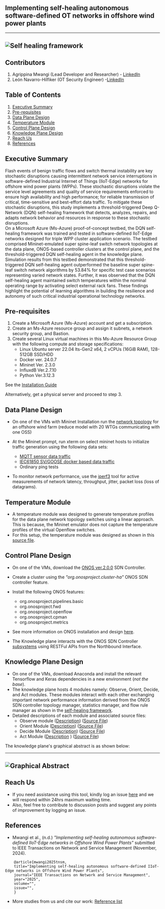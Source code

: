 ## Implementing self-healing autonomous software-defined OT networks in offshore wind power plants


---
![Self healing framework](https://github.com/PinaPhD/A-threshold-triggered-DQN-self-healing-framework/blob/main/Data/selfheal.png)
---

## Contributors

1. Agrippina Mwangi (Lead Developer and Researcher) - [LinkedIn](https://dk.linkedin.com/in/agrippina-mwangi-3b512517a)
2. León Navarro-Hilfiker (OT Security Engineer) -[LinkedIn](https://www.linkedin.com/in/le%C3%B3n-navarro-hilfiker-320979254)


## Table of Contents

1. [Executive Summary](#summary)
2. [Pre-requisites](#requirements)
3. [Data Plane Design](#data-plane-design)
4. [Temperature Module](#temperature-module)
4. [Control Plane Design](#control-plane-design)
5. [Knowledge Plane Design](#knowledge-plane-design)
6. [Reach Us](#reach-us)
7. [References](#references)



## Executive Summary

Flash events of benign traffic flows and switch thermal instability are key stochastic disruptions causing intermittent network service interruptions in software-defined Industrial Internet of Things (IIoT-Edge) networks for offshore wind power plants (WPPs). 
These stochastic disruptions violate the service level agreements and quality of service requirements enforced to ensure high availability and high performance; for reliable transmission of critical, time-sensitive and best-effort data traffic. 
To mitigate these stochastic disruptions, this study implements a threshold-triggered Deep Q-Network (DQN) self-healing framework that detects, analyzes, repairs, and adapts network behavior and resources in response to these stochastic disruptions.  
On a Microsoft Azure (Ms-Azure) proof-of-concept testbed, the DQN self-healing framework was trained and tested in software-defined IIoT-Edge networks designed for triple WPP cluster application scenario. 
The testbed comprised Mininet-emulated super spine-leaf switch network topologies at the data plane, ONOS-based controller clusters at the control plane, and the threshold-triggered DQN self-healing agent in the knowledge plane.
Simulation results from this testbed demonstrated that this threshold-triggered DQN self-healing agent outperformed the baseline super spine-leaf switch network algorithms by 53.84% for specific test case scenarios representing varied network states. 
Further, it was observed that the DQN self-healing agent maintained switch temperatures within the nominal operating range by activating select external rack fans. 
These findings highlight the potential of learning algorithms in building the resilience and autonomy of such critical industrial operational technology networks. 



## Pre-requisites

1. Create a Microsoft Azure (Ms-Azure) account and get a subscription.
2. Create an Ms-Azure resource group and assign it subnets, a network security group, and Bastion.
2. Create several Linux virtual machines in this Ms-Azure Resource Group with the following compute and storage specifications: 
    - Linux Ubuntu server 22.04 lts-Gen2 x64, 2 vCPUs (16GiB RAM), 128-512GB SSD/HDD
    - Docker ver. 24.0.7
    - Mininet Ver. 2.3.0
    - InfluxdB Ver.2.7.10
    - Python Ver.3.12.3

See the [Installation Guide](https://github.com/PinaPhD/A-threshold-triggered-DQN-self-healing-framework/blob/main/ControlPlane/ONOS.md)

Alternatively, get a physical server and proceed to step 3.


## Data Plane Design

- On one of the VMs with Mininet Installation run the [network topology](https://github.com/PinaPhD/A-threshold-triggered-DQN-self-healing-framework/blob/main/DataPlane/topology.py) for an offshore wind farm (reduce model with 20 WTGs communicating with one OSS)
- At the Mininet prompt, run xterm on select mininet hosts to initialize traffic generation using the following data sets:
    - [MQTT sensor data traffic](https://github.com/PinaPhD/A-threshold-triggered-DQN-self-healing-framework/tree/main/DataPlane/IIoT_ECP_Socket)
    - [IEC61850 SV/GOOSE docker based data traffic](https://github.com/mz-automation/libiec61850)
    - Ordinary ping tests

- To monitor network performance, use the [iperf3](https://iperf.fr/) tool for active measurements of network latency, throughput, jitter, packet loss (loss of datagrams).


## Temperature Module

- A temperature module was designed to generate temperature profiles for the data plane network topology switches using a linear approach. This is because, the Mininet emulator does not capture the temperature profiles of the virtual Openflow switches. 
- For this setup, the temperature module was designed as shown in this [source file](https://github.com/PinaPhD/A-threshold-triggered-DQN-self-healing-framework/blob/main/KnowledgePlane/OODA-MySQL/temp.py).


## Control Plane Design

- On one of the VMs, download the [ONOS ver.2.0.0](https://repo1.maven.org/maven2/org/onosproject/onos-releases/2.0.0/onos-2.0.0.tar.gz) SDN Controller.
- Create a cluster using the _"org.onosproject.cluster-ha"_ ONOS SDN controller feature.
- Install the following ONOS features:
    - org.onosproject.pipelines.basic
    - org.onosproject.fwd
    - org.onosproject.openflow
    - org.onosproject.cpman
    - org.onosproject.metrics

- See more information on ONOS installation and design [here](https://wiki.onosproject.org/display/ONOS/ONOS).
- The Knowledge plane interacts with the ONOS SDN Controller [subsystems](https://github.com/PinaPhD/A-threshold-triggered-DQN-self-healing-framework/tree/main/Images/onos-subsystems.png) using RESTFul APIs from the Northbound Interface.


## Knowledge Plane Design

- On one of the VMs, download Anaconda and install the relevant Tensorflow and Keras dependencies in a new environment (_not the base_). 
- The knowledge plane hosts 4 modules namely: Observe, Orient, Decide, and Act modules. These modules interact with each other exchanging important network performance information derived from the ONOS SDN controller topology manager, statistics manager, and flow rule manager as shown in the [self-healing framework](https://github.com/PinaPhD/A-threshold-triggered-DQN-self-healing-framework/blob/main/Data/selfheal.png).
- Detailed descriptions of each module and associated source files:
    - Observe module ([Description](https://pinaphd.github.io/testbed/topic6/topic65/observe.html)) ([Source File](https://github.com/PinaPhD/A-threshold-triggered-DQN-self-healing-framework/blob/main/KnowledgePlane/OODA-MySQL/Observe.py))
    - Orient Module ([Description](https://pinaphd.github.io/testbed/topic6/topic65/orient.html)) ([Source File](https://github.com/PinaPhD/A-threshold-triggered-DQN-self-healing-framework/blob/main/KnowledgePlane/OODA-MySQL/Orient_MySQL.py))
    - Decide Module ([Description](https://pinaphd.github.io/testbed/topic6/topic65/decide.html)) ([Source File](https://github.com/PinaPhD/A-threshold-triggered-DQN-self-healing-framework/blob/main/KnowledgePlane/OODA-MySQL/Decide_MySQL.py))
    - Act Module ([Description](https://pinaphd.github.io/testbed/topic6/topic65/act.html) ) ([Source File](https://github.com/PinaPhD/A-threshold-triggered-DQN-self-healing-framework/blob/main/KnowledgePlane/OODA-MySQL/Act_MySQL.py))
   
   
The knowledge plane's graphical abstract is as shown below:
 
 ---
 ![Graphical Abstract](https://github.com/PinaPhD/A-threshold-triggered-DQN-self-healing-framework/blob/main/Data/Decide_Module.png)
 ---
    
## Reach Us

- If you need assistance using this tool, kindly log an issue [here](https://github.com/PinaPhD/A-threshold-triggered-DQN-self-healing-framework/issues) and we will respond within 24hrs maximum waiting time.
- Also, feel free to contribute to discussion posts and suggest any points of improvement by logging an issue.


## References

- Mwangi et al., (n.d.) _"Implementing self-healing autonomous software-defined IIoT-Edge networks in Offshore Wind Power Plants"_ submitted to IEEE Transactions on Network and Service Management (November, 2024).

```{bibliography}
    @article{mwangi2025tnsm,
    title="Implementing self-healing autonomous software-defined IIoT-Edge networks in Offshore Wind Power Plants",
    journal="IEEE Transactions on Network and Service Management",
    year="2025",
    volume="",
    issue="",
    }
```

- More studies from us and cite our work: [Reference list](https://github.com/PinaPhD/A-threshold-triggered-DQN-self-healing-framework/blob/main/References.md)
